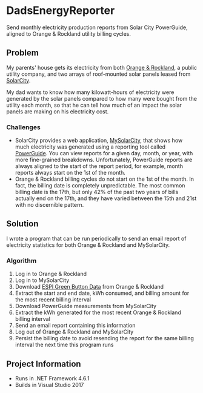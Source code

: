 DadsEnergyReporter
===

Send monthly electricity production reports from Solar City PowerGuide, aligned to Orange &amp; Rockland utility billing cycles.

## Problem

My parents' house gets its electricity from both [Orange & Rockland](https://www.oru.com), a public utility company, and two arrays of roof-mounted solar panels leased from [SolarCity](http://www.solarcity.com/).

My dad wants to know how many kilowatt-hours of electricity were generated by the solar panels compared to how many were bought from the utility each month, so that he can tell how much of an impact the solar panels are making on his electricity cost.

### Challenges

- SolarCity provides a web application, [MySolarCity](https://mysolarcity.com/), that shows how much electricity was generated using a reporting tool called [PowerGuide](https://mysolarcity.com/#/monitoring). You can view reports for a given day, month, or year, with more fine-grained breakdowns. Unfortunately, PowerGuide reports are always aligned to the start of the report period, for example, month reports always start on the 1st of the month.
- Orange & Rockland billing cycles do not start on the 1st of the month. In fact, the billing date is completely unpredictable. The most common billing date is the 17th, but only 42% of the past two years of bills actually end on the 17th, and they have varied between the 15th and 21st with no discernible pattern.

## Solution

I wrote a program that can be run periodically to send an email report of electricity statistics for both Orange & Rockland and MySolarCity.

### Algorithm

1. Log in to Orange & Rockland
1. Log in to MySolarCity
1. Download [ESPI Green Button Data](https://naesb.org/espi_standards.asp) from Orange & Rockland
1. Extract the start and end date, kWh consumed, and billing amount for the most recent billing interval
1. Download PowerGuide measurements from MySolarCity
1. Extract the kWh generated for the most recent Orange & Rockland billing interval
1. Send an email report containing this information
1. Log out of Orange & Rockland and MySolarCity
1. Persist the billing date to avoid resending the report for the same billing interval the next time this program runs

## Project Information

- Runs in .NET Framework 4.6.1
- Builds in Visual Studio 2017

